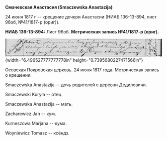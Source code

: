 **Смачевская Анастасия (Smaczewska Anastazija)**

24 июня 1817 г -- крещение дочери Анастасии (НИАБ 136-13-894, лист 96об,
№41/1817-р (ориг)).

**НИАБ 136-13-894:** Лист 96об. **Метрическая запись №41/1817-р
(ориг).**

![](./media/787be27c54d3e5218489c17f67c05a3734ddfe93.png){width="6.496527777777778in"
height="0.7395680227471566in"}

Осовская Покровская церковь. 24 июня 1817 года. Метрическая запись о
крещении.

Smaczewska Anastazija -- дочь родителей с деревни Дедиловичи.

Smaczewski Kuryła -- отец.

Smaczewska Anastazija -- мать.

Zacharewicz Jan -- кум.

Kurneszowa Marjana -- кума.

Woyniewicz Tomasz -- ксёндз.
